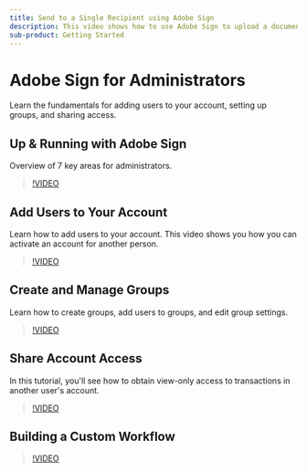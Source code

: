 ```yaml
---
title: Send to a Single Recipient using Adobe Sign
description: This video shows how to use Adobe Sign to upload a document, add form fields, and send it to a recipient for signature
sub-product: Getting Started
---
```


# Adobe Sign for Administrators

Learn the fundamentals for adding users to your account, setting up groups, and sharing access.

## Up & Running with Adobe Sign

Overview of 7 key areas for administrators.

>[!VIDEO](https://video.tv.adobe.com/v/33657)

## Add Users to Your Account

Learn how to add users to your account. This video shows you how you can activate an account for another person.

>[!VIDEO](https://video.tv.adobe.com/v/17356/?quality=9&autoplay=true&learn=on)

## Create and Manage Groups

Learn how to create groups, add users to groups, and edit group settings.

>[!VIDEO](https://video.tv.adobe.com/v/17355/?quality=9&autoplay=true&learn=on)

## Share Account Access

In this tutorial, you'll see how to obtain view-only access to transactions in another user's account.

>[!VIDEO](https://youtu.be/ZeNcOOZfVJ4)

## Building a Custom Workflow

>[!VIDEO](https://video.tv.adobe.com/v/33656)